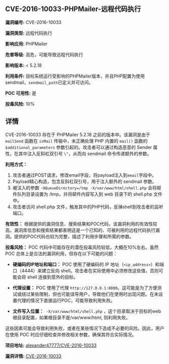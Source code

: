 ## CVE-2016-10033-PHPMailer-远程代码执行

**漏洞编号:** CVE-2016-10033

**漏洞类型:** 远程代码执行

**影响应用:** PHPMailer

**危害等级:** 高危，可能导致远程代码执行

**影响版本:** < 5.2.18

**利用条件:** 目标系统运行受影响的PHPMailer版本，并且PHP配置为使用sendmail，`sendmail_path`已定义并可访问。

**POC 可用性:** 是

**投毒风险:** 10%

## 详情

CVE-2016-10033 存在于 PHPMailer 5.2.18 之前的版本中。该漏洞是由于 `mailSend` 函数在 `isMail` 传输中，未正确处理 PHP 内置的 `mail()` 函数的 `$additional_parameters` 参数引起的。攻击者可以通过构造恶意的 Sender 属性，在其中注入反斜杠双引号 `\"`，从而向 sendmail 命令传递额外的参数。 

**利用方式：**

1.  攻击者通过POST请求，修改email字段，将payload注入到`email`字段中。
2.  Payload精心构造，包含反斜杠双引号，用于注入额外的 sendmail 参数。
3.  被注入的参数 `-OQueueDirectory=/tmp -X/var/www/html/shell.php`  会将邮件队列目录设置为 /tmp，并将邮件内容写入到 web 目录下的 shell.php 文件中。
4.  攻击者访问 shell.php 文件，触发其中的PHP代码，反弹shell到攻击者的监听端口。

**有效性：**
根据提供的漏洞信息、搜索结果和POC代码，该漏洞利用的有效性较高。漏洞库信息和搜索结果都表明这是一个已知的、可被利用的远程代码执行漏洞。提供的POC代码也较为完整，描述了利用步骤和所需的参数。

**投毒风险：**
POC 代码中可能存在的潜在投毒风险较低，大概在10%左右。虽然 POC 总体上是合法的漏洞利用，但存在以下可能的问题：

*   **硬编码的IP地址和端口：** POC 使用了硬编码的 IP 地址（`<ip_address>`）和端口（4444）来建立反向 shell。攻击者在实际使用中必须修改这些值，否则可能会将 shell 连接到意外的目标。

*   **代理设置：** POC 使用了代理 `http://127.0.0.1:8080`。这可能是为了方便测试或绕过某些限制，但也可能误导用户，导致他们在使用时出现问题。在未设置代理的情况下直接运行POC，可能导致利用失败。

*   **文件写入位置：**` -X/var/www/html/shell.php` ，这个目录取决于目标的web根目录配置，如果根目录不是/var/www/html, 则利用失败。

这些因素可能会导致利用失败，或者在某些情况下造成不必要的风险。因此，用户在使用 POC 时应仔细检查并修改相关参数，确保其符合实际情况。

**项目地址:** [alexander47777/CVE-2016-10033](https://github.com/alexander47777/CVE-2016-10033)

**漏洞详情:** [CVE-2016-10033](https://nvd.nist.gov/vuln/detail/CVE-2016-10033)